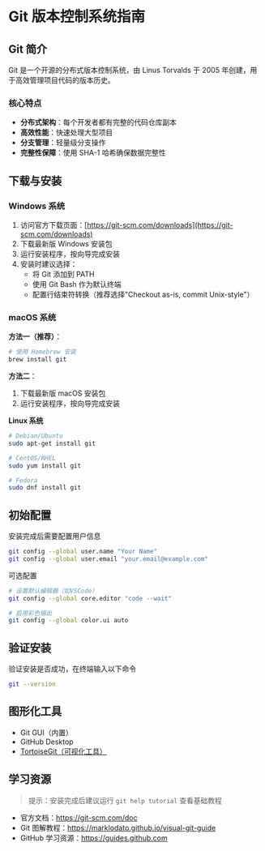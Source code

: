 # Git 版本控制系统指南

## Git 简介

Git 是一个开源的分布式版本控制系统，由 Linus Torvalds 于 2005 年创建，用于高效管理项目代码的版本历史。

### 核心特点

- **分布式架构**：每个开发者都有完整的代码仓库副本
- **高效性能**：快速处理大型项目
- **分支管理**：轻量级分支操作
- **完整性保障**：使用 SHA-1 哈希确保数据完整性

## 下载与安装

### Windows 系统

1. 访问官方下载页面：[https://git-scm.com/downloads](https://git-scm.com/downloads)
2. 下载最新版 Windows 安装包
3. 运行安装程序，按向导完成安装
4. 安装时建议选择：
   - 将 Git 添加到 PATH
   - 使用 Git Bash 作为默认终端
   - 配置行结束符转换（推荐选择"Checkout as-is, commit Unix-style"）

### macOS 系统

**方法一（推荐）**：

```bash
# 使用 Homebrew 安装
brew install git
```

**方法二**：

1. 下载最新版 macOS 安装包
2. 运行安装程序，按向导完成安装

**Linux 系统**

```bash
# Debian/Ubuntu
sudo apt-get install git

# CentOS/RHEL
sudo yum install git

# Fedora
sudo dnf install git
```

## 初始配置

安装完成后需要配置用户信息

```bash
git config --global user.name "Your Name"
git config --global user.email "your.email@example.com"
```

可选配置

```bash
# 设置默认编辑器（如VSCode）
git config --global core.editor "code --wait"

# 启用彩色输出
git config --global color.ui auto
```

## 验证安装

验证安装是否成功，在终端输入以下命令

```bash
git --version
```

## 图形化工具

- Git GUI（内置）
- GitHub Desktop
- [TortoiseGit（可视化工具）](https://tortoisegit.org/download/)

## 学习资源

> 提示：安装完成后建议运行 `git help tutorial` 查看基础教程

- 官方文档：https://git-scm.com/doc
- Git 图解教程：https://marklodato.github.io/visual-git-guide
- GitHub 学习资源：https://guides.github.com
